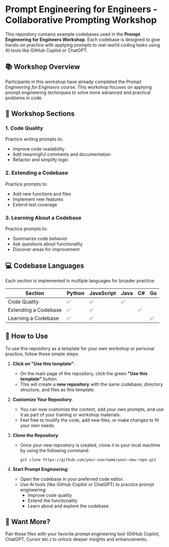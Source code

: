 # Prompt Engineering for Engineers - Collaborative Prompting Workshop

This repository contains example codebases used in the **Prompt Engineering for Engineers Workshop**. Each codebase is designed to give hands-on practice with applying prompts to real-world coding tasks using AI tools like GitHub Copilot or ChatGPT.

## 📚 Workshop Overview

Participants in this workshop have already completed the *Prompt Engineering for Engineers* course. This workshop focuses on applying prompt engineering techniques to solve more advanced and practical problems in code.

## 🧠 Workshop Sections

### 1. Code Quality
Practice writing prompts to:
- Improve code readability
- Add meaningful comments and documentation
- Refactor and simplify logic

### 2. Extending a Codebase
Practice prompts to:
- Add new functions and files
- Implement new features
- Extend test coverage

### 3. Learning About a Codebase
Practice prompts to:
- Summarize code behavior
- Ask questions about functionality
- Discover areas for improvement

## 💻 Codebase Languages

Each section is implemented in multiple languages for broader practice:

| Section             | Python | JavaScript | Java | C# | Go |
|---------------------|--------|------------|------|----|----|
| Code Quality        | ✅      | ✅          | ✅    |    |    |
| Extending a Codebase| ✅      | ✅          |      | ✅  |    |
| Learning a Codebase | ✅      | ✅          |      |    | ✅  |

## 🚀 How to Use

To use this repository as a template for your own workshop or personal practice, follow these simple steps:

1. **Click on "Use this template"**:
   - On the main page of the repository, click the green **"Use this template"** button.
   - This will create a **new repository** with the same codebase, directory structure, and files as this template.

2. **Customize Your Repository**:
   - You can now customize the content, add your own prompts, and use it as part of your training or workshop materials.
   - Feel free to modify the code, add new files, or make changes to fit your own needs.

3. **Clone the Repository**:
   - Once your new repository is created, clone it to your local machine by using the following command:
     ```
     git clone https://github.com/your-username/your-new-repo.git
     ```

4. **Start Prompt Engineering**:
   - Open the codebase in your preferred code editor.
   - Use AI tools (like GitHub Copilot or ChatGPT) to practice prompt engineering:
     - Improve code quality
     - Extend the functionality
     - Learn about and explore the codebase

## 🧪 Want More?

Pair these files with your favorite prompt engineering tool (GitHub Copilot, ChatGPT, Cursor etc.) to unlock deeper insights and enhancements.


